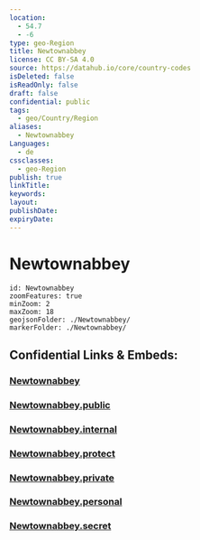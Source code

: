 ```yaml
---
location:
  - 54.7
  - -6
type: geo-Region
title: Newtownabbey
license: CC BY-SA 4.0
source: https://datahub.io/core/country-codes
isDeleted: false
isReadOnly: false
draft: false
confidential: public
tags:
  - geo/Country/Region
aliases:
  - Newtownabbey
Languages:
  - de
cssclasses:
  - geo-Region
publish: true
linkTitle:
keywords:
layout:
publishDate:
expiryDate:
---
```


# Newtownabbey

```leaflet
id: Newtownabbey
zoomFeatures: true 
minZoom: 2 
maxZoom: 18
geojsonFolder: ./Newtownabbey/
markerFolder: ./Newtownabbey/
```


## Confidential Links & Embeds: 

### [Newtownabbey](/_Standards/Earth/Continent/Europe/Europe~North/UK/Ireland~North/counties~Ireland~North/Antrim_and_Newtownabbey/cities~AntrimandNewtownabbey/Newtownabbey.md) 

### [Newtownabbey.public](/_public/Earth/Continent/Europe/Europe~North/UK/Ireland~North/counties~Ireland~North/Antrim_and_Newtownabbey/cities~AntrimandNewtownabbey/Newtownabbey.public.md) 

### [Newtownabbey.internal](/_internal/Earth/Continent/Europe/Europe~North/UK/Ireland~North/counties~Ireland~North/Antrim_and_Newtownabbey/cities~AntrimandNewtownabbey/Newtownabbey.internal.md) 

### [Newtownabbey.protect](/_protect/Earth/Continent/Europe/Europe~North/UK/Ireland~North/counties~Ireland~North/Antrim_and_Newtownabbey/cities~AntrimandNewtownabbey/Newtownabbey.protect.md) 

### [Newtownabbey.private](/_private/Earth/Continent/Europe/Europe~North/UK/Ireland~North/counties~Ireland~North/Antrim_and_Newtownabbey/cities~AntrimandNewtownabbey/Newtownabbey.private.md) 

### [Newtownabbey.personal](/_personal/Earth/Continent/Europe/Europe~North/UK/Ireland~North/counties~Ireland~North/Antrim_and_Newtownabbey/cities~AntrimandNewtownabbey/Newtownabbey.personal.md) 

### [Newtownabbey.secret](/_secret/Earth/Continent/Europe/Europe~North/UK/Ireland~North/counties~Ireland~North/Antrim_and_Newtownabbey/cities~AntrimandNewtownabbey/Newtownabbey.secret.md)

